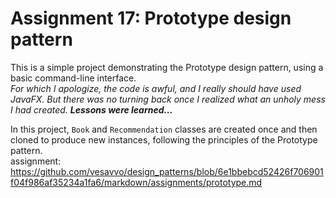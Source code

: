 # Assignment 17: Prototype design pattern

This is a simple project demonstrating the Prototype design pattern, using a basic command-line interface.
<br><i>For which I apologize, the code is awful, and I really should have used JavaFX. But there was no turning back once I realized what an unholy mess I had created. **Lessons were learned...**</i>

In this project, `Book` and `Recommendation` classes are created once and then cloned to produce new instances, following the principles of the Prototype pattern.
<br>
assignment: https://github.com/vesavvo/design_patterns/blob/6e1bbebcd52426f706901f04f986af35234a1fa6/markdown/assignments/prototype.md